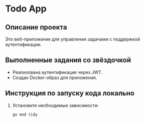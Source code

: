 # Todo App

## Описание проекта

Это веб-приложение для управления задачами с поддержкой аутентификации.

## Выполненные задания со звёздочкой

- Реализована аутентификация через JWT.
- Создан Docker-образ для приложения.

## Инструкция по запуску кода локально

1. Установите необходимые зависимости:
   ```sh
   go mod tidy
